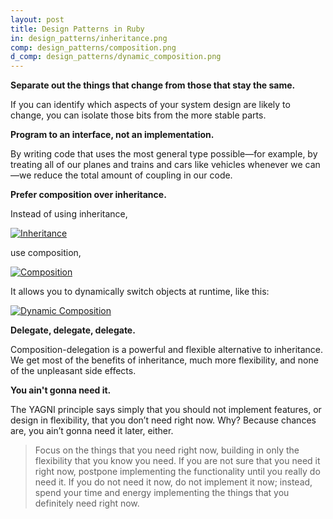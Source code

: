 ```yaml
---
layout: post
title: Design Patterns in Ruby
in: design_patterns/inheritance.png
comp: design_patterns/composition.png
d_comp: design_patterns/dynamic_composition.png
---
```


**Separate out the things that change from those that stay the same.**

If you can identify which aspects of your system design are likely to change, you can isolate those bits from the more stable parts.

**Program to an interface, not an implementation.**

By writing code that uses the most general type possible—for example, by treating all of our planes and trains and cars like vehicles whenever we can—we reduce the total amount of coupling in our code.

**Prefer composition over inheritance.**

Instead of using inheritance,

<a target="_blank" href="{{ site.images }}/{{ page.in }}">
  <img src="{{ site.images }}/{{ page.in }}" alt="Inheritance">
</a>  

use composition, 

<a target="_blank" href="{{ site.images }}/{{ page.comp }}">
  <img src="{{ site.images }}/{{ page.comp }}" alt="Composition">
</a>  

It allows you to dynamically switch objects at runtime, like this:

<a target="_blank" href="{{ site.images }}/{{ page.d_comp }}">
  <img src="{{ site.images }}/{{ page.d_comp }}" alt="Dynamic Composition">
</a>  

**Delegate, delegate, delegate.**

Composition-delegation is a powerful and flexible alternative to inheritance. We get most of the benefits of inheritance, much more flexibility, and none of the unpleasant side effects. 

**You ain't gonna need it.** 

The YAGNI principle says simply that you should not implement features, or design in flexibility, that you don’t need right now. Why? Because chances are, you ain’t gonna need it later, either.

> Focus on the things that you need right now, building in only the flexibility that you know you need. If you are not sure that you need it right now, postpone implementing the functionality until you really do need it. If you do not need it now, do not implement it now; instead, spend your time and energy implementing the things that you definitely need right now.
